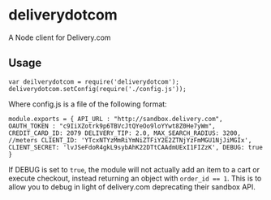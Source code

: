 # deliverydotcom
A Node client for Delivery.com

## Usage

``
var deilverydotcom = require('deliverydotcom');
deliverydotcom.setConfig(require('./config.js'));
``

Where config.js is a file of the following format:

``module.exports = {
    API_URL : "http://sandbox.delivery.com",
    OAUTH_TOKEN : "c9IiXZotrk9p6TBVcJtQYeOo9loYYwt8Z0He7yWm",
    CREDIT_CARD_ID: 2079
    DELIVERY_TIP: 2.0,
    MAX_SEARCH_RADIUS: 3200, //meters
    CLIENT_ID: 'YTcxNTYzMmRiYmNiZTFiY2E2ZTNjYzFmMGU1NjJiMGIx',
    CLIENT_SECRET: 'lvJSeFdoR4gkL9sybAhK22DTtCAAdmUExI1FIZzK',
    DEBUG: true
}``

If DEBUG is set to ``true``, the module will not actually add an item to a cart or execute checkout, instead returning an object with ``order_id == 1``. This is to allow you to debug in light of delivery.com deprecating their sandbox API.  